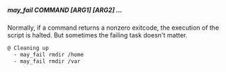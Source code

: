 ##### may_fail COMMAND [ARG1] [ARG2] ...

Normally, if a command returns a nonzero exitcode, the execution of the script is halted. But sometimes the failing task doesn't matter.

```bash
@ Cleaning up
  - may_fail rmdir /home
  - may_fail rmdir /var
```
